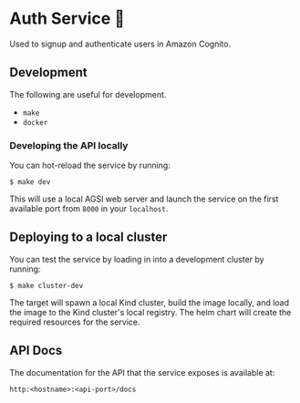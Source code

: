 # Auth Service 🔑

Used to signup and authenticate users in Amazon Cognito.

## Development

The following are useful for development.

- `make`
- `docker`

### Developing the API locally

You can hot-reload the service by running:

```
$ make dev
```

This will use a local AGSI web server and launch the service on the first available port from `8000` in your `localhost`. 

## Deploying to a local cluster

You can test the service by loading in into a development cluster by running:

```
$ make cluster-dev
```

The target will spawn a local Kind cluster, build the image locally, and load the image to the Kind cluster's local registry. The helm chart will create the required resources for the service.

## API Docs

The documentation for the API that the service exposes is available at:

```
http:<hostname>:<api-port>/docs
```